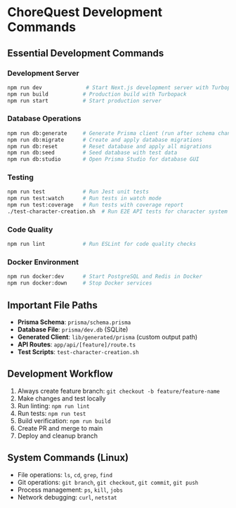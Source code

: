# ChoreQuest Development Commands

## Essential Development Commands

### Development Server
```bash
npm run dev              # Start Next.js development server with Turbopack
npm run build           # Production build with Turbopack
npm run start           # Start production server
```

### Database Operations
```bash
npm run db:generate     # Generate Prisma client (run after schema changes)
npm run db:migrate      # Create and apply database migrations
npm run db:reset        # Reset database and apply all migrations
npm run db:seed         # Seed database with test data
npm run db:studio       # Open Prisma Studio for database GUI
```

### Testing
```bash
npm run test            # Run Jest unit tests
npm run test:watch      # Run tests in watch mode
npm run test:coverage   # Run tests with coverage report
./test-character-creation.sh  # Run E2E API tests for character system
```

### Code Quality
```bash
npm run lint            # Run ESLint for code quality checks
```

### Docker Environment
```bash
npm run docker:dev      # Start PostgreSQL and Redis in Docker
npm run docker:down     # Stop Docker services
```

## Important File Paths
- **Prisma Schema**: `prisma/schema.prisma`
- **Database File**: `prisma/dev.db` (SQLite)
- **Generated Client**: `lib/generated/prisma` (custom output path)
- **API Routes**: `app/api/[feature]/route.ts`
- **Test Scripts**: `test-character-creation.sh`

## Development Workflow
1. Always create feature branch: `git checkout -b feature/feature-name`
2. Make changes and test locally
3. Run linting: `npm run lint` 
4. Run tests: `npm run test`
5. Build verification: `npm run build`
6. Create PR and merge to main
7. Deploy and cleanup branch

## System Commands (Linux)
- File operations: `ls`, `cd`, `grep`, `find`
- Git operations: `git branch`, `git checkout`, `git commit`, `git push`
- Process management: `ps`, `kill`, `jobs`
- Network debugging: `curl`, `netstat`